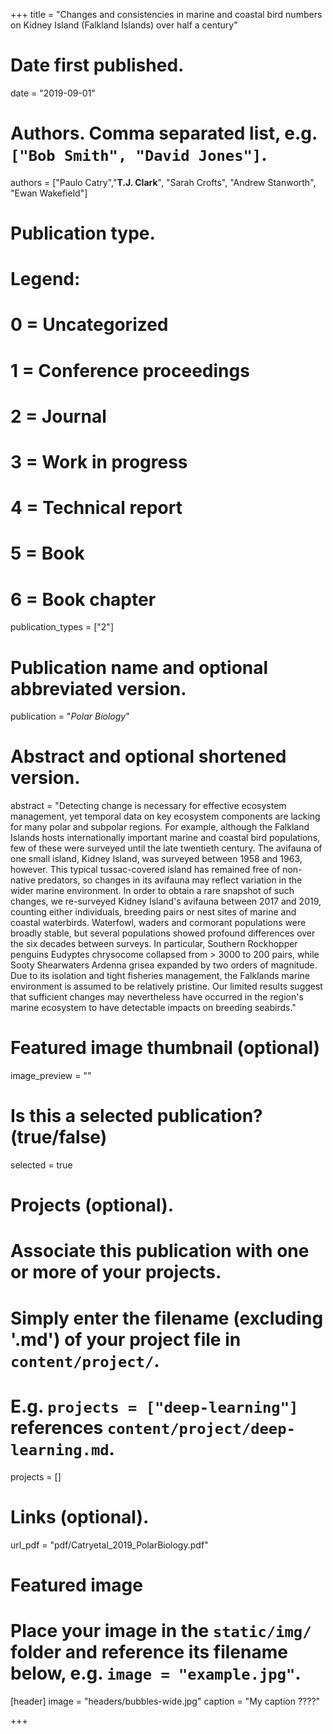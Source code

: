 +++
title = "Changes and consistencies in marine and coastal bird numbers on Kidney Island (Falkland Islands) over half a century"

# Date first published.
date = "2019-09-01"

# Authors. Comma separated list, e.g. `["Bob Smith", "David Jones"]`.
authors = ["Paulo Catry","**T.J. Clark**", "Sarah Crofts", "Andrew Stanworth", "Ewan Wakefield"]

# Publication type.
# Legend:
# 0 = Uncategorized
# 1 = Conference proceedings
# 2 = Journal
# 3 = Work in progress
# 4 = Technical report
# 5 = Book
# 6 = Book chapter
publication_types = ["2"]

# Publication name and optional abbreviated version.
publication = "*Polar Biology*"

# Abstract and optional shortened version.
abstract = "Detecting change is necessary for effective ecosystem management, yet temporal data on key ecosystem components are lacking for many polar and subpolar regions. For example, although the Falkland Islands hosts internationally important marine and coastal bird populations, few of these were surveyed until the late twentieth century. The avifauna of one small island, Kidney Island, was surveyed between 1958 and 1963, however. This typical tussac-covered island has remained free of non-native predators, so changes in its avifauna may reflect variation in the wider marine environment. In order to obtain a rare snapshot of such changes, we re-surveyed Kidney Island's avifauna between 2017 and 2019, counting either individuals, breeding pairs or nest sites of marine and coastal waterbirds. Waterfowl, waders and cormorant populations were broadly stable, but several populations showed profound differences over the six decades between surveys. In particular, Southern Rockhopper penguins Eudyptes chrysocome collapsed from > 3000 to 200 pairs, while Sooty Shearwaters Ardenna grisea expanded by two orders of magnitude. Due to its isolation and tight fisheries management, the Falklands marine environment is assumed to be relatively pristine. Our limited results suggest that sufficient changes may nevertheless have occurred in the region's marine ecosystem to have detectable impacts on breeding seabirds."

# Featured image thumbnail (optional)
image_preview = ""

# Is this a selected publication? (true/false)
selected = true

# Projects (optional).
#   Associate this publication with one or more of your projects.
#   Simply enter the filename (excluding '.md') of your project file in `content/project/`.
#   E.g. `projects = ["deep-learning"]` references `content/project/deep-learning.md`.
projects = []

# Links (optional).
url_pdf = "pdf/Catryetal_2019_PolarBiology.pdf"



# Featured image
# Place your image in the `static/img/` folder and reference its filename below, e.g. `image = "example.jpg"`.
[header]
image = "headers/bubbles-wide.jpg"
caption = "My caption ????"

+++
